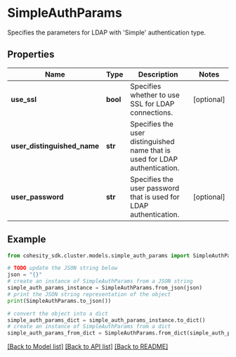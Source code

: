 # SimpleAuthParams

Specifies the parameters for LDAP with 'Simple' authentication type.

## Properties

Name | Type | Description | Notes
------------ | ------------- | ------------- | -------------
**use_ssl** | **bool** | Specifies whether to use SSL for LDAP connections. | [optional] 
**user_distinguished_name** | **str** | Specifies the user distinguished name that is used for LDAP authentication. | 
**user_password** | **str** | Specifies the user password that is used for LDAP authentication. | [optional] 

## Example

```python
from cohesity_sdk.cluster.models.simple_auth_params import SimpleAuthParams

# TODO update the JSON string below
json = "{}"
# create an instance of SimpleAuthParams from a JSON string
simple_auth_params_instance = SimpleAuthParams.from_json(json)
# print the JSON string representation of the object
print(SimpleAuthParams.to_json())

# convert the object into a dict
simple_auth_params_dict = simple_auth_params_instance.to_dict()
# create an instance of SimpleAuthParams from a dict
simple_auth_params_from_dict = SimpleAuthParams.from_dict(simple_auth_params_dict)
```
[[Back to Model list]](../README.md#documentation-for-models) [[Back to API list]](../README.md#documentation-for-api-endpoints) [[Back to README]](../README.md)


